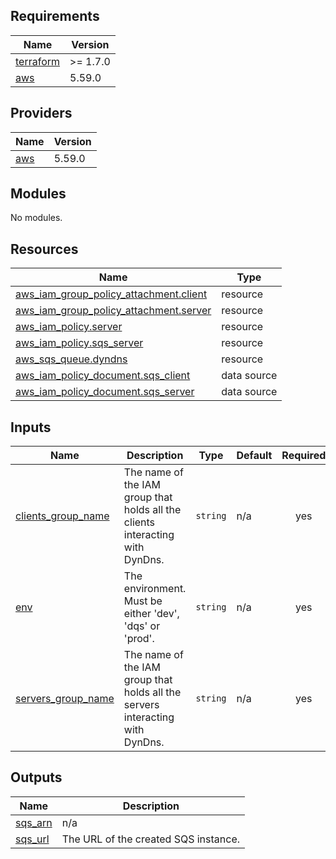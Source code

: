 <!-- BEGIN_TF_DOCS -->
## Requirements

| Name | Version |
|------|---------|
| <a name="requirement_terraform"></a> [terraform](#requirement\_terraform) | >= 1.7.0 |
| <a name="requirement_aws"></a> [aws](#requirement\_aws) | 5.59.0 |

## Providers

| Name | Version |
|------|---------|
| <a name="provider_aws"></a> [aws](#provider\_aws) | 5.59.0 |

## Modules

No modules.

## Resources

| Name | Type |
|------|------|
| [aws_iam_group_policy_attachment.client](https://registry.terraform.io/providers/hashicorp/aws/5.59.0/docs/resources/iam_group_policy_attachment) | resource |
| [aws_iam_group_policy_attachment.server](https://registry.terraform.io/providers/hashicorp/aws/5.59.0/docs/resources/iam_group_policy_attachment) | resource |
| [aws_iam_policy.server](https://registry.terraform.io/providers/hashicorp/aws/5.59.0/docs/resources/iam_policy) | resource |
| [aws_iam_policy.sqs_server](https://registry.terraform.io/providers/hashicorp/aws/5.59.0/docs/resources/iam_policy) | resource |
| [aws_sqs_queue.dyndns](https://registry.terraform.io/providers/hashicorp/aws/5.59.0/docs/resources/sqs_queue) | resource |
| [aws_iam_policy_document.sqs_client](https://registry.terraform.io/providers/hashicorp/aws/5.59.0/docs/data-sources/iam_policy_document) | data source |
| [aws_iam_policy_document.sqs_server](https://registry.terraform.io/providers/hashicorp/aws/5.59.0/docs/data-sources/iam_policy_document) | data source |

## Inputs

| Name | Description | Type | Default | Required |
|------|-------------|------|---------|:--------:|
| <a name="input_clients_group_name"></a> [clients\_group\_name](#input\_clients\_group\_name) | The name of the IAM group that holds all the clients interacting with DynDns. | `string` | n/a | yes |
| <a name="input_env"></a> [env](#input\_env) | The environment. Must be either 'dev', 'dqs' or 'prod'. | `string` | n/a | yes |
| <a name="input_servers_group_name"></a> [servers\_group\_name](#input\_servers\_group\_name) | The name of the IAM group that holds all the servers interacting with DynDns. | `string` | n/a | yes |

## Outputs

| Name | Description |
|------|-------------|
| <a name="output_sqs_arn"></a> [sqs\_arn](#output\_sqs\_arn) | n/a |
| <a name="output_sqs_url"></a> [sqs\_url](#output\_sqs\_url) | The URL of the created SQS instance. |
<!-- END_TF_DOCS -->